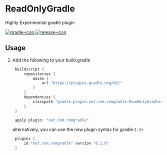 # ReadOnlyGradle
Highly Experimental gradle plugin

[gradle]: https://plugins.gradle.org/plugin/net.rom.romgradle
[gradle-icon]: https://img.shields.io/endpoint?url=https%3A%2F%2Fraw.githubusercontent.com%2FROMVoid95%2FReadOnlyGradle%2Fmaster%2Ficon.json
[release]: https://github.com/ROMVoid95/ReadOnlyGradle/releases/latest
[release-icon]: https://img.shields.io/github/v/release/ROMVoid95/ReadOnlyGradle
[ ![gradle-icon][] ][gradle]
[ ![release-icon][] ][release]

Usage
----

1. Add the following to your build.gradle

   ```groovy
	buildscript {
  		repositories {
    		maven {
      			url "https://plugins.gradle.org/m2/"
    		}
  		}
  		dependencies {
    		classpath "gradle.plugin.net.rom.romgradle:ReadOnlyGradle:0.1.0"
  		}
	}

	apply plugin: "net.rom.romgradle"
   ```
   alternatively, you can use the new plugin syntax for gradle `2.1+`
   ```groovy
	plugins {
		id "net.rom.romgradle" version "0.1.0"
	}
   ```

